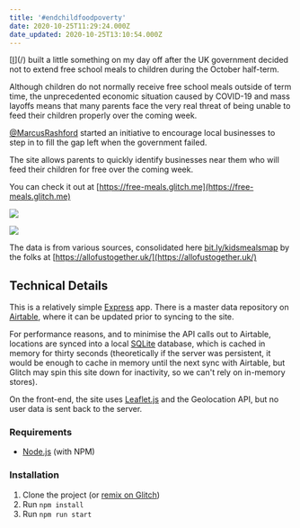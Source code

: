 ```yaml
---
title: '#endchildfoodpoverty'
date: 2020-10-25T11:29:24.000Z
date_updated: 2020-10-25T13:10:54.000Z
---
```


[[I](https://traist.co.uk)](/) built a little something on my day off after the UK government decided not to extend free school meals to children during the October half-term.

Although children do not normally receive free school meals outside of term time, the unprecedented economic situation caused by COVID-19 and mass layoffs means that many parents face the very real threat of being unable to feed their children properly over the coming week.

[@MarcusRashford](https://twitter.com/MarcusRashford) started an initiative to encourage local businesses to step in to fill the gap left when the government failed.

The site allows parents to quickly identify businesses near them who will feed their children for free over the coming week.

You can check it out at [https://free-meals.glitch.me](https://free-meals.glitch.me)

![](/content/images/2020/10/Screen-Shot-2020-10-25-at-11.59.16.png)

![](/content/images/2020/10/Screen-Shot-2020-10-25-at-11.59.45.png)

The data is from various sources, consolidated here [bit.ly/kidsmealsmap](https://www.google.com/maps/d/u/0/viewer?hl=en&hl=en&mid=1FY2YP3o-Yl6XfmquSB8ONAdEOfT-37su&ll=53.52267271392029%2C-3.6800511181780977&z=7) by the folks at [https://allofustogether.uk/](https://allofustogether.uk/)

## Technical Details

This is a relatively simple [Express](https://expressjs.com/) app. There is a master data repository on [Airtable](https://airtable.com/), where it can be updated prior to syncing to the site.

For performance reasons, and to minimise the API calls out to Airtable, locations are synced into a local [SQLite](https://sqlite.org/index.html) database, which is cached in memory for thirty seconds (theoretically if the server was persistent, it would be enough to cache in memory until the next sync with Airtable, but Glitch may spin this site down for inactivity, so we can't rely on in-memory stores).

On the front-end, the site uses [Leaflet.js](https://leafletjs.com/) and the Geolocation API, but no user data is sent back to the server.

### Requirements

- [Node.js](https://nodejs.org/en/) (with NPM)

### Installation

1. Clone the project (or [remix on Glitch](http://glitch.com/edit/#!/remix/free-meals))
2. Run `npm install`
3. Run `npm run start`

